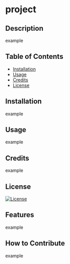 # project
## Description
example

## Table of Contents
- [Installation](#installation)
- [Usage](#usage)
- [Credits](#credits)
- [License](#license)

## Installation
example

## Usage
example

## Credits
example

## License
[![License](https://img.shields.io/badge/License-MIT-yellow.svg)](https://opensource.org/licenses/MIT)

## Features
example

## How to Contribute 
example
